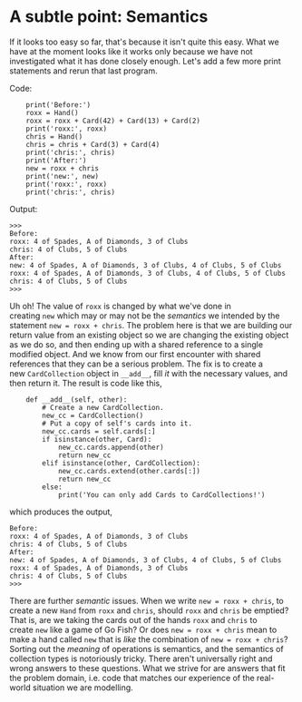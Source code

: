 # A subtle point: Semantics

If it looks too easy so far, that's because it isn't quite this easy.
What we have at the moment looks like it works only because we have not
investigated what it has done closely enough. Let's add a few more
print statements and rerun that last program.

Code:

        
        print('Before:')
        roxx = Hand()
        roxx = roxx + Card(42) + Card(13) + Card(2)
        print('roxx:', roxx)
        chris = Hand()
        chris = chris + Card(3) + Card(4)
        print('chris:', chris)
        print('After:')
        new = roxx + chris
        print('new:', new)
        print('roxx:', roxx)
        print('chris:', chris)

Output:

    >>>
    Before:
    roxx: 4 of Spades, A of Diamonds, 3 of Clubs
    chris: 4 of Clubs, 5 of Clubs
    After:
    new: 4 of Spades, A of Diamonds, 3 of Clubs, 4 of Clubs, 5 of Clubs
    roxx: 4 of Spades, A of Diamonds, 3 of Clubs, 4 of Clubs, 5 of Clubs
    chris: 4 of Clubs, 5 of Clubs
    >>> 

Uh oh! The value of `roxx` is changed by what we've done in
creating `new` which may or may not be the *semantics* we intended by
the statement `new = roxx + chris`. The problem here is that we are
building our return value from an existing object so we are changing the
existing object as we do so, and then ending up with a shared reference
to a single modified object. And we know from our first encounter with
shared references that they can be a serious problem. The fix is to
create a new `CardCollection` object in `__add__`, fill *it* with the
necessary values, and then return it. The result is code like this,

        def __add__(self, other):
            # Create a new CardCollection.
            new_cc = CardCollection()
            # Put a copy of self's cards into it.
            new_cc.cards = self.cards[:]
            if isinstance(other, Card):
                new_cc.cards.append(other)
                return new_cc
            elif isinstance(other, CardCollection):
                new_cc.cards.extend(other.cards[:])
                return new_cc
            else:
                print('You can only add Cards to CardCollections!')

which produces the output,

    Before:
    roxx: 4 of Spades, A of Diamonds, 3 of Clubs
    chris: 4 of Clubs, 5 of Clubs
    After:
    new: 4 of Spades, A of Diamonds, 3 of Clubs, 4 of Clubs, 5 of Clubs
    roxx: 4 of Spades, A of Diamonds, 3 of Clubs
    chris: 4 of Clubs, 5 of Clubs
    >>> 

There are further *semantic* issues. When we write `new = roxx + chris`,
to create a new `Hand` from `roxx` and `chris`,
should `roxx` and `chris` be emptied? That is, are we taking the cards
out of the hands `roxx` and `chris` to create `new` like a game of Go
Fish? Or does `new = roxx + chris` mean to make a hand called `new` that
is *like* the combination of `new = roxx + chris`? Sorting out
the *meaning* of operations is semantics, and the semantics of
collection types is notoriously tricky. There aren't universally right
and wrong answers to these questions. What we strive for are answers
that fit the problem domain, i.e. code that matches our experience of
the real-world situation we are modelling.
